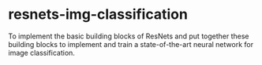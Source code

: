 # resnets-img-classification
To implement the basic building blocks of ResNets and put together these building blocks to implement and train a state-of-the-art neural network for image classification.
